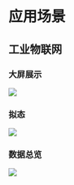 # 应用场景
## 工业物联网
### 大屏展示
<img src="/assets/iThingsTemplate/fmcs/外部大屏png.png">

### 拟态
<img src="/assets/iThingsTemplate/fmcs/拟态.png">

### 数据总览
<img src="/assets/iThingsTemplate/fmcs/数据总览.png">
